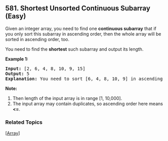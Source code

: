 <!--|This file generated by command(leetcode description); DO NOT EDIT.    |-->
<!--+----------------------------------------------------------------------+-->
<!--|@author    Openset <openset.wang@gmail.com>                           |-->
<!--|@link      https://github.com/openset                                 |-->
<!--|@home      https://github.com/openset/leetcode                        |-->
<!--+----------------------------------------------------------------------+-->

## 581. Shortest Unsorted Continuous Subarray (Easy)

<p>Given an integer array, you need to find one <b>continuous subarray</b> that if you only sort this subarray in ascending order, then the whole array will be sorted in ascending order, too. </p> 

<p>You need to find the <b>shortest</b> such subarray and output its length.</p>

<p><b>Example 1:</b><br />
<pre>
<b>Input:</b> [2, 6, 4, 8, 10, 9, 15]
<b>Output:</b> 5
<b>Explanation:</b> You need to sort [6, 4, 8, 10, 9] in ascending order to make the whole array sorted in ascending order.
</pre>
</p>

<p><b>Note:</b><br>
<ol>
<li>Then length of the input array is in range [1, 10,000].</li>
<li>The input array may contain duplicates, so ascending order here means <b><=</b>. </li>
</ol>
</p>

### Related Topics
[[Array](https://github.com/openset/leetcode/tree/master/tag/array/README.md)]
